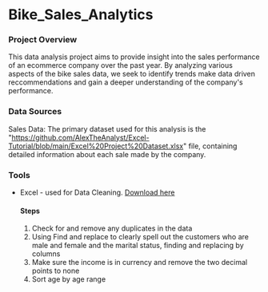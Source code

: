 # Bike_Sales_Analytics

### Project Overview

This data analysis project aims to provide insight into the sales performance of an ecommerce company over the past year. By analyzing various aspects of the bike sales data, we seek to identify trends make data driven reccommendations and gain a deeper understanding of the company's performance. 

### Data Sources
Sales Data: The primary dataset used for this analysis is the "https://github.com/AlexTheAnalyst/Excel-Tutorial/blob/main/Excel%20Project%20Dataset.xlsx" file, containing detailed information about each sale made by the company.

### Tools

- Excel - used for Data Cleaning. [Download here](https://microsoft.com)
  #### Steps
  1. Check for and remove any duplicates in the data
  2. Using Find and replace to clearly spell out the customers who are male and female and the marital status, finding and replacing  by columns
  3. Make sure the income is in currency and remove the two decimal points to none
  4. Sort age by age range
